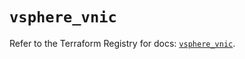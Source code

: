 # `vsphere_vnic`

Refer to the Terraform Registry for docs: [`vsphere_vnic`](https://registry.terraform.io/providers/hashicorp/vsphere/2.9.1/docs/resources/vnic).
